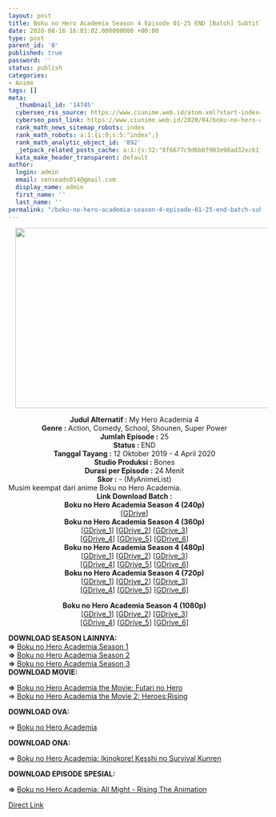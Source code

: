 ```yaml
---
layout: post
title: Boku no Hero Academia Season 4 Episode 01-25 END [Batch] Subtitle Indonesia
date: 2020-08-16 16:03:02.000000000 +00:00
type: post
parent_id: '0'
published: true
password: ''
status: publish
categories:
- Anime
tags: []
meta:
  _thumbnail_id: '14745'
  cyberseo_rss_source: https://www.ciunime.web.id/atom.xml?start-index=751&max-results=150
  cyberseo_post_link: https://www.ciunime.web.id/2020/04/boku-no-hero-academia-season-4-episode.html
  rank_math_news_sitemap_robots: index
  rank_math_robots: a:1:{i:0;s:5:"index";}
  rank_math_analytic_object_id: '892'
  _jetpack_related_posts_cache: a:1:{s:32:"8f6677c9d6b0f903e98ad32ec61f8deb";a:2:{s:7:"expires";i:1656423109;s:7:"payload";a:3:{i:0;a:1:{s:2:"id";i:27005;}i:1;a:1:{s:2:"id";i:27007;}i:2;a:1:{s:2:"id";i:27009;}}}}
  kata_make_header_transparent: default
author:
  login: admin
  email: senseads014@gmail.com
  display_name: admin
  first_name: ''
  last_name: ''
permalink: "/boku-no-hero-academia-season-4-episode-01-25-end-batch-subtitle-indonesia/"
---
```

<div class="separator" style="clear: both; text-align: center;"><a href="https://1.bp.blogspot.com/-jlBBPvr0V6U/XZTI9Vf0WwI/AAAAAAAAdYk/mA3oF7iqcjk_t5qSUDPGciJBiGCjIoXvACLcBGAsYHQ/s1600/Boku%2Bno%2BHero%2BAcademia%2BSeason%2B4.png" imageanchor="1" style="margin-left: 1em; margin-right: 1em;"><img border="0" data-original-height="720" data-original-width="1280" height="360" src="{{ site.baseurl }}/assets/2020/08/Boku%2Bno%2BHero%2BAcademia%2BSeason%2B4.png" width="640" /></a></div>
<p>
<div style="text-align: center;"><b>Judul</b><b><b>&nbsp;Alternatif</b>&nbsp;:</b>&nbsp;My Hero Academia 4</div>
<div style="text-align: center;"><b>Genre :</b>&nbsp;Action, Comedy, School, Shounen, Super Power</div>
<div style="text-align: center;"><b>Jumlah Episode :</b>&nbsp;25<br /><b>Status :&nbsp;</b>END<br /><b>Tanggal Tayang :</b>&nbsp;12 Oktober 2019 - 4 April 2020<br /><b>Studio Produksi :</b>&nbsp;Bones<br /><b>Durasi per Episode :</b>&nbsp;24 Menit</div>
<div style="text-align: center;"><b>Skor :</b>&nbsp;- (MyAnimeList)</div>
<div style="text-align: center;"></div>
<div style="text-align: justify;">Musim keempat dari anime&nbsp;Boku no Hero Academia.</div>
<div style="text-align: justify;"></div>
<div style="text-align: justify;"></div>
<div style="text-align: center;">
<div style="text-align: center;"><b>Link Download Batch :</b></div>
<div style="text-align: center;">
<div style="text-align: center;">
<div style="text-align: center;"><b>Boku no Hero Academia Season 4&nbsp;(240p)</b></div>
</div>
<div style="text-align: center;">[<a href="https://drive.google.com/uc?export=download&amp;id=1PyEPf6Lzr0RfXGc8tWBKV0eVxdQ2UsOT" target="_blank" rel="noopener">GDrive</a>]</div>
<div style="text-align: center;"></div>
<div style="text-align: center;"><b>Boku no Hero Academia Season 4&nbsp;(360p)</b></div>
</div>
<div style="text-align: center;">[<a href="https://drive.google.com/uc?id=1pQbNBJ7liWHqSOpl0KptvIz3ssIDFenb" target="_blank" rel="noopener">GDrive_1</a>] [<a href="https://drive.google.com/uc?id=1fwrTDoE2kXC8gl3IL8rJ9Z93hhcaOsKc" target="_blank" rel="noopener">GDrive_2</a>] [<a href="https://drive.google.com/uc?export=download&amp;id=1WMskiYHs0rRhoxAW-skE9s-wh8vWsef5" target="_blank" rel="noopener">GDrive_3</a>]<br />[<a href="https://drive.google.com/uc?id=1mOV0tk29nJZrnxDf5nncHkkNKns1RciC" target="_blank" rel="noopener">GDrive_4</a>] [<a href="https://drive.google.com/uc?id=1-f3hQKtP1jSEq_oL3ifnTGlT4EfQLgvR" target="_blank" rel="noopener">GDrive_5</a>] [<a href="https://drive.google.com/uc?id=1-SU-ZqNK9iJpll1nb4YvvHlg2IxOebx-" target="_blank" rel="noopener">GDrive_6</a>]</div>
<div style="text-align: center;"></div>
<div style="text-align: center;"><b>Boku no Hero Academia Season 4&nbsp;(480p)</b><br />[<a href="https://drive.google.com/uc?id=1cPFKeVM96lj3p9HhLzYBTeQ3ZjCoumaT" target="_blank" rel="noopener">GDrive_1</a>] [<a href="https://drive.google.com/uc?id=1uRPKXy54r1WME5lbBktVMaDXWGCh2pyL" target="_blank" rel="noopener">GDrive_2</a>] [<a href="https://drive.google.com/uc?export=download&amp;id=12HoMrRwf3mufTPfRhytUioZrSDarDTu8" target="_blank" rel="noopener">GDrive_3</a>]<br />[<a href="https://drive.google.com/uc?id=1PwAorpTJhCDT8Mw6pFahK3g2Yi2JO12O" target="_blank" rel="noopener">GDrive_4</a>] [<a href="https://drive.google.com/uc?id=1M-8N7LY7KdZ9ZYva_isCgaaBUXT6nblZ" target="_blank" rel="noopener">GDrive_5</a>] [<a href="https://drive.google.com/uc?id=1q8u0V39C4EdZRVbh5y3xRQnp3eBqQAT5" target="_blank" rel="noopener">GDrive_6</a>]</div>
<div style="text-align: center;"><b>Boku no Hero Academia Season 4&nbsp;(720p)</b><br />[<a href="https://drive.google.com/uc?id=1QOjSBQZDcgpnwaZsMrSDeCuMgVW696eV" target="_blank" rel="noopener">GDrive_1</a>] [<a href="https://drive.google.com/uc?id=1R31KGeKs5-nnQdfjCSEu8zT-6VtMkZdJ" target="_blank" rel="noopener">GDrive_2</a>] [<a href="https://drive.google.com/uc?export=download&amp;id=1h-dos7Vz3CnoQDcqol6d01tbkNPu1zOT" target="_blank" rel="noopener">GDrive_3</a>]<br />[<a href="https://drive.google.com/uc?id=1ivcvpAganNJEE7EVJd0bzaCdgLreYipw" target="_blank" rel="noopener">GDrive_4</a>] [<a href="https://drive.google.com/uc?id=1vCMwMbE31cjWNWv54hwQhkrQl41ADKm0" target="_blank" rel="noopener">GDrive_5</a>] [<a href="https://drive.google.com/uc?id=1TDlLJ1sHxjS2OqjK0tEBAmm_Y4t0O8it" target="_blank" rel="noopener">GDrive_6</a>]</p>
<p><b>Boku no Hero Academia Season 4&nbsp;(1080p)</b><br />[<a href="https://drive.google.com/uc?id=1tz4UP_fl8q6fTZ35NWqyAjl5ka6PIoon" target="_blank" rel="noopener">GDrive_1</a>] [<a href="https://drive.google.com/uc?id=1V0ESAApZ6Yv_hb4hDcN0kt8_MKo79Fll" target="_blank" rel="noopener">GDrive_2</a>] [<a href="https://drive.google.com/uc?id=1vZNnG7hSmEq3PYuSbxtoLpDaya3UCTh1" target="_blank" rel="noopener">GDrive_3</a>]<br />[<a href="https://drive.google.com/uc?id=1u96hNLSrLLH7dZRqSAAjU5ZJEZ52tbqh" target="_blank" rel="noopener">GDrive_4</a>] [<a href="https://drive.google.com/uc?id=1ZTlw1Ldn5U3bGhyjlOsFkZpNoGQ7fY1I" target="_blank" rel="noopener">GDrive_5</a>] [<a href="https://drive.google.com/uc?id=1a-nVW3eAUaYb4Nb4CNvmaQUiPCJjuj_m" target="_blank" rel="noopener">GDrive_6</a>]
<div style="text-align: left;"></div>
<div style="text-align: justify;"></div>
<div style="text-align: justify;"><b>DOWNLOAD SEASON LAINNYA:</b></div>
<div style="text-align: justify;"><b>=&gt;</b>&nbsp;<a href="https://www.ciunime.web.id/2018/09/boku-no-hero-academia-season-1-episode.html" target="_blank" rel="noopener">Boku no Hero Academia Season 1</a></div>
<div style="text-align: justify;"><b>=&gt;</b>&nbsp;<a href="https://www.ciunime.web.id/2018/09/boku-no-hero-academia-season-2-episode.html" target="_blank" rel="noopener">Boku no Hero Academia Season 2</a></div>
<div style="text-align: justify;"><b>=&gt;</b>&nbsp;<a href="https://www.ciunime.web.id/2018/11/boku-no-hero-academia-season-3-episode.html" target="_blank" rel="noopener">Boku no Hero Academia Season 3</a></div>
<div style="text-align: justify;"><b>DOWNLOAD MOVIE:</b></p>
<p><b>=&gt;</b>&nbsp;<a href="https://www.ciunime.web.id/2019/02/boku-no-hero-academia-movie-futari-no.html" target="_blank" rel="noopener">Boku no Hero Academia the Movie: Futari no Hero</a><br /><span style="text-align: left;">=&gt;&nbsp;</span><a href="https://www.ciunime.web.id/2020/07/boku-no-hero-academia-movie-2.html" style="text-align: left;" target="_blank" rel="noopener">Boku no Hero Academia the Movie 2: Heroes:Rising</a></p>
<p><b>DOWNLOAD OVA:</b></p>
<p>=&gt;&nbsp;<a href="https://www.ciunime.web.id/2019/07/boku-no-hero-academia-episode-01-02-end.html" target="_blank" rel="noopener">Boku no Hero Academia</a></p>
<p><b>DOWNLOAD ONA:</b></p>
<p>=&gt;&nbsp;<a href="https://www.ciunime.web.id/2020/08/boku-no-hero-academia-ikinokore-kesshi.html" target="_blank" rel="noopener">Boku no Hero Academia: Ikinokore! Kesshi no Survival Kunren</a></p>
<p><b>DOWNLOAD EPISODE SPESIAL:</b></p>
<p><b>=&gt;</b>&nbsp;<a href="https://www.ciunime.web.id/2019/02/boku-no-hero-academia-all-might-rising.html" target="_blank" rel="noopener">Boku no Hero Academia: All Might - Rising The Animation</a></p>
</div>
</div>
</div>
<link rel="stylesheet" href="https://cdnjs.cloudflare.com/ajax/libs/font-awesome/4.7.0/css/font-awesome.min.css" />
<div class="divbtn"> <a href="https://handymansurrender.com/fihup8buzv?key=94550f7ce39444073321dde3b8782f97" class="btn"><i class="fa fa-download"></i> Direct Link</a> </div>
